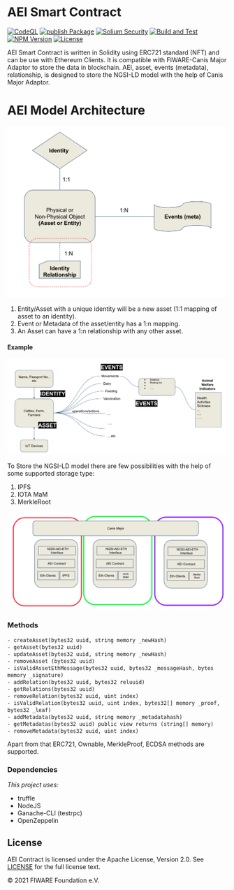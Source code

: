 # AEI Smart Contract
[![CodeQL](https://github.com/FIWARE-Blockchain/AEIContract/actions/workflows/codeql-analysis.yml/badge.svg)](https://github.com/FIWARE-Blockchain/AEIContract/actions/workflows/codeql-analysis.yml)
[![publish Package](https://github.com/FIWARE-Blockchain/AEIContract/actions/workflows/publish-npm.yml/badge.svg)](https://github.com/FIWARE-Blockchain/AEIContract/actions/workflows/publish-npm.yml)
[![Solium Security](https://github.com/FIWARE-Blockchain/AEIContract/actions/workflows/solium.yml/badge.svg)](https://github.com/FIWARE-Blockchain/AEIContract/actions/workflows/solium.yml)
[![Build and Test](https://github.com/FIWARE-Blockchain/AEIContract/actions/workflows/test-build-deploy.yml/badge.svg)](https://github.com/FIWARE-Blockchain/AEIContract/actions/workflows/test-build-deploy.yml)
[![NPM Version](https://badge.fury.io/js/aeicontract.svg)](https://badge.fury.io/js/aeicontract)
[![License](https://img.shields.io/badge/License-Apache%202.0-blue.svg)](https://opensource.org/licenses/Apache-2.0)

AEI Smart Contract is written in Solidity using ERC721 standard (NFT) and can be use with Ethereum Clients. It is compatible with FIWARE-Canis Major Adaptor to store the data in blockchain.
AEI, asset, events (metadata), relationship, is designed to store the NGSI-LD model with the help of Canis Major Adaptor.

# AEI Model Architecture
![AEI Model Architecture](https://github.com/FIWARE-Blockchain/AEIContract/blob/master/docs/images/1.png)

1. Entity/Asset with a unique identity will be a new asset (1:1 mapping of asset to an identity).
2. Event or Metadata of the asset/entity has a 1:n mapping.
3. An Asset can have a 1:n relationship with any other asset.

#### Example
![Example](https://github.com/FIWARE-Blockchain/AEIContract/blob/master/docs/images/2.png)

To Store the NGSI-LD model there are few possibilities with the help of some supported storage type:

1. IPFS
2. IOTA MaM
3. MerkleRoot

![Example](https://github.com/FIWARE-Blockchain/AEIContract/blob/master/docs/images/3.png)

### Methods
```
- createAsset(bytes32 uuid, string memory _newHash)
- getAsset(bytes32 uuid)
- updateAsset(bytes32 uuid, string memory _newHash)
- removeAsset (bytes32 uuid)
- isValidAssetEthMessage(bytes32 uuid, bytes32 _messageHash, bytes memory _signature)
- addRelation(bytes32 uuid, bytes32 reluuid)
- getRelations(bytes32 uuid)
- removeRelation(bytes32 uuid, uint index)
- isValidRelation(bytes32 uuid, uint index, bytes32[] memory _proof, bytes32 _leaf)
- addMetadata(bytes32 uuid, string memory _metadatahash)
- getMetadatas(bytes32 uuid) public view returns (string[] memory)
- removeMetadata(bytes32 uuid, uint index)
```
Apart from that ERC721, Ownable, MerkleProof, ECDSA methods are supported.

### Dependencies
_This project uses:_
 - truffle
 - NodeJS
 - Ganache-CLI (testrpc)
 - OpenZeppelin

## License

AEI Contract  is licensed under the Apache License, Version 2.0. See
[LICENSE](https://github.com/fiware-blockchain/AEIContract/blob/master/LICENSE) for the full
license text.

© 2021 FIWARE Foundation e.V.